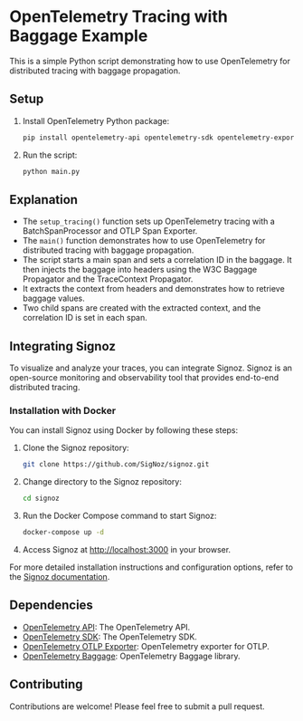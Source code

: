 # OpenTelemetry Tracing with Baggage Example

This is a simple Python script demonstrating how to use OpenTelemetry for distributed tracing with baggage propagation.

## Setup

1. Install OpenTelemetry Python package:

   ```bash
   pip install opentelemetry-api opentelemetry-sdk opentelemetry-exporter-otlp opentelemetry-baggage
   ```

2. Run the script:

   ```bash
   python main.py
   ```

## Explanation

- The `setup_tracing()` function sets up OpenTelemetry tracing with a BatchSpanProcessor and OTLP Span Exporter.
- The `main()` function demonstrates how to use OpenTelemetry for distributed tracing with baggage propagation.
- The script starts a main span and sets a correlation ID in the baggage. It then injects the baggage into headers using the W3C Baggage Propagator and the TraceContext Propagator.
- It extracts the context from headers and demonstrates how to retrieve baggage values.
- Two child spans are created with the extracted context, and the correlation ID is set in each span.

## Integrating Signoz

To visualize and analyze your traces, you can integrate Signoz. Signoz is an open-source monitoring and observability tool that provides end-to-end distributed tracing.

### Installation with Docker

You can install Signoz using Docker by following these steps:

1. Clone the Signoz repository:

   ```bash
   git clone https://github.com/SigNoz/signoz.git
   ```

2. Change directory to the Signoz repository:

   ```bash
   cd signoz
   ```

3. Run the Docker Compose command to start Signoz:

   ```bash
   docker-compose up -d
   ```

4. Access Signoz at [http://localhost:3000](http://localhost:3301) in your browser.

For more detailed installation instructions and configuration options, refer to the [Signoz documentation](https://signoz.io/docs/install/docker/).

## Dependencies

- [OpenTelemetry API](https://pypi.org/project/opentelemetry-api/): The OpenTelemetry API.
- [OpenTelemetry SDK](https://pypi.org/project/opentelemetry-sdk/): The OpenTelemetry SDK.
- [OpenTelemetry OTLP Exporter](https://pypi.org/project/opentelemetry-exporter-otlp/): OpenTelemetry exporter for OTLP.
- [OpenTelemetry Baggage](https://pypi.org/project/opentelemetry-baggage/): OpenTelemetry Baggage library.

## Contributing

Contributions are welcome! Please feel free to submit a pull request.


